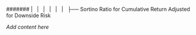 ####### |   |   |   |   |   |   ├── Sortino Ratio for Cumulative Return Adjusted for Downside Risk

*Add content here*